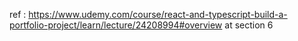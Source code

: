 ref : https://www.udemy.com/course/react-and-typescript-build-a-portfolio-project/learn/lecture/24208994#overview
at section 6
